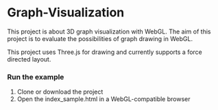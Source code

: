
Graph-Visualization
===================

This project is about 3D graph visualization with WebGL. The aim of this project is to evaluate the possibilities of graph drawing in WebGL.

This project uses Three.js for drawing and currently supports a force directed layout.


### Run the example ###

1. Clone or download the project
2. Open the index_sample.html in a WebGL-compatible browser



